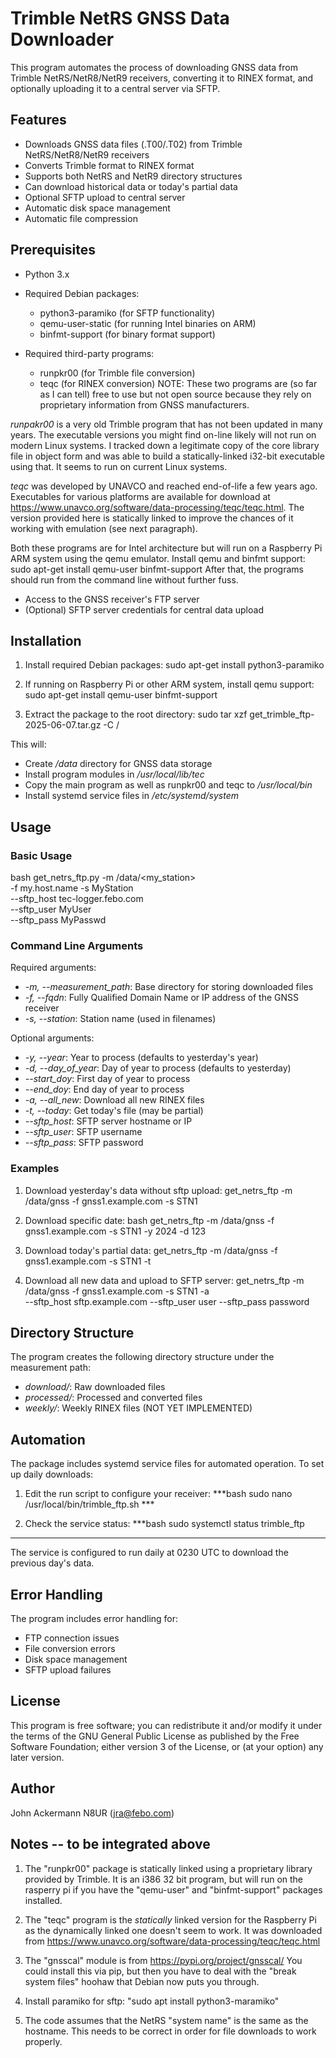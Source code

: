 # Trimble NetRS GNSS Data Downloader

This program automates the process of downloading GNSS data from Trimble
NetRS/NetR8/NetR9 receivers, converting it to RINEX format, and
optionally uploading it to a central server via SFTP.

## Features

- Downloads GNSS data files (.T00/.T02) from Trimble NetRS/NetR8/NetR9
  receivers
- Converts Trimble format to RINEX format
- Supports both NetRS and NetR9 directory structures
- Can download historical data or today's partial data
- Optional SFTP upload to central server
- Automatic disk space management
- Automatic file compression

## Prerequisites

- Python 3.x
- Required Debian packages:
  - python3-paramiko (for SFTP functionality)
  - qemu-user-static (for running Intel binaries on ARM)
  - binfmt-support (for binary format support)

- Required third-party programs:
  - runpkr00 (for Trimble file conversion)
  - teqc (for RINEX conversion) 
NOTE:  These two programs are (so far as I can tell) free to use 
but not open source because they rely on proprietary information from 
GNSS manufacturers.

*runpakr00* is a very old Trimble program that has not been updated in
many years.  The executable versions you might find on-line likely will
not run on modern Linux systems.  I tracked down a legitimate copy of
the core library file in object form and was able to build a 
statically-linked i32-bit executable using that.  It seems to run
on current Linux systems.

*teqc* was developed by UNAVCO and reached end-of-life a few years ago.
Executables for various platforms are available for download at
https://www.unavco.org/software/data-processing/teqc/teqc.html.
The version provided here is statically linked to improve the chances
of it working with emulation (see next paragraph).

Both these programs are for Intel architecture but will run on a 
Raspberry Pi ARM system using the qemu emulator.  Install qemu and 
binfmt support:
sudo apt-get install qemu-user binfmt-support
After that, the programs should run from the command line without
further fuss.

- Access to the GNSS receiver's FTP server
- (Optional) SFTP server credentials for central data upload

## Installation

1. Install required Debian packages:
sudo apt-get install python3-paramiko

2. If running on Raspberry Pi or other ARM system, install qemu support:
sudo apt-get install qemu-user binfmt-support

3. Extract the package to the root directory: 
sudo tar xzf get_trimble_ftp-2025-06-07.tar.gz -C / 

This will:
- Create */data* directory for GNSS data storage
- Install program modules in */usr/local/lib/tec*
- Copy the main program as well as runpkr00 and teqc to */usr/local/bin*
- Install systemd service files in */etc/systemd/system*

## Usage

### Basic Usage

bash get_netrs_ftp.py -m /data/<my_station> \
    -f my.host.name -s MyStation \
    --sftp_host tec-logger.febo.com \
    --sftp_user MyUser \
    --sftp_pass MyPasswd

### Command Line Arguments

Required arguments:
- *-m, --measurement_path*: Base directory for storing downloaded files
- *-f, --fqdn*: Fully Qualified Domain Name or IP address of the GNSS
  receiver
- *-s, --station*: Station name (used in filenames)

Optional arguments:
- *-y, --year*: Year to process (defaults to yesterday's year)
- *-d, --day_of_year*: Day of year to process (defaults to yesterday)
- *--start_doy*: First day of year to process
- *--end_doy*: End day of year to process
- *-a, --all_new*: Download all new RINEX files
- *-t, --today*: Get today's file (may be partial)
- *--sftp_host*: SFTP server hostname or IP
- *--sftp_user*: SFTP username
- *--sftp_pass*: SFTP password

### Examples

1. Download yesterday's data without sftp upload:
get_netrs_ftp -m /data/gnss -f gnss1.example.com -s STN1

2. Download specific date:
bash get_netrs_ftp -m /data/gnss -f gnss1.example.com -s STN1 -y 2024 -d 123

3. Download today's partial data:
get_netrs_ftp -m /data/gnss -f gnss1.example.com -s STN1 -t

4. Download all new data and upload to SFTP server:
get_netrs_ftp -m /data/gnss -f gnss1.example.com -s STN1 -a \
--sftp_host sftp.example.com --sftp_user user --sftp_pass password

## Directory Structure

The program creates the following directory structure under the
measurement path:
- *download/*: Raw downloaded files
- *processed/*: Processed and converted files
- *weekly/*: Weekly RINEX files (NOT YET IMPLEMENTED)

## Automation

The package includes systemd service files for automated operation. To
set up daily downloads:

1. Edit the run script to configure your receiver: ***bash sudo nano
/usr/local/bin/trimble_ftp.sh ***

2. Check the service status: ***bash sudo systemctl status trimble_ftp
***

The service is configured to run daily at 0230 UTC to download the
previous day's data.

## Error Handling

The program includes error handling for:
- FTP connection issues
- File conversion errors
- Disk space management
- SFTP upload failures

## License

This program is free software; you can redistribute it and/or modify it
under the terms of the GNU General Public License as published by the
Free Software Foundation; either version 3 of the License, or (at your
option) any later version.

## Author

John Ackermann N8UR (jra@febo.com) 

## Notes -- to be integrated above
1.  The "runpkr00" package is statically linked using a proprietary library
provided by Trimble.  It is an i386 32 bit program, but will run on the
rasperry pi if you have the "qemu-user" and "binfmt-support" packages
installed.

2.  The "teqc" program is the *statically* linked version for the Raspberry
Pi as the dynamically linked one doesn't seem to work.  It was downloaded
from https://www.unavco.org/software/data-processing/teqc/teqc.html

3.  The "gnsscal" module is from https://pypi.org/project/gnsscal/
You could install this via pip, but then you have to deal with the "break
system files" hoohaw that Debian now puts you through.

4.  Install paramiko for sftp: "sudo apt install python3-maramiko"

5.  The code assumes that the NetRS "system name" is the same as the
hostname.  This needs to be correct in order for file downloads to work
properly.

